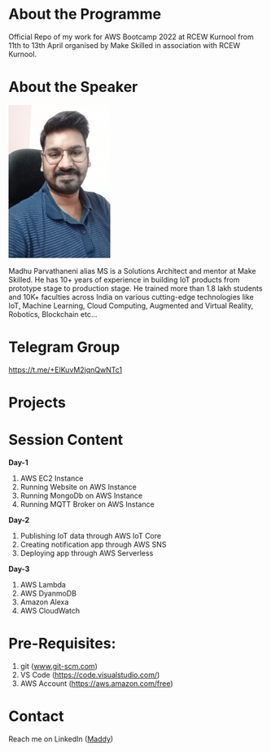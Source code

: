 # About the Programme

Official Repo of my work for AWS Bootcamp  2022 at RCEW Kurnool from 11th to 13th April organised by Make Skilled in association with RCEW Kurnool.

# About the Speaker

<img src="https://raw.githubusercontent.com/madblocksgit/ETAI-2021---VSSUT-11th-aug-iot-session/main/maddy.jpg" height="300" width="200" />

Madhu Parvathaneni alias MS is a Solutions Architect and mentor at Make Skilled. He has 10+ years of experience in building IoT products from prototype stage to production stage. He trained more than 1.8 lakh students and 10K+ faculties across India on various cutting-edge technologies like IoT, Machine Learning, Cloud Computing, Augmented and Virtual Reality, Robotics, Blockchain etc...

# Telegram Group
https://t.me/+ElKuvM2jqnQwNTc1

# Projects


# Session Content

<b>Day-1</b>
1. AWS EC2 Instance
2. Running Website on AWS Instance
3. Running MongoDb on AWS Instance
4. Running MQTT Broker on AWS Instance

<b>Day-2</b>
1. Publishing IoT data through AWS IoT Core
2. Creating notification app through AWS SNS
3. Deploying app through AWS Serverless 


<b>Day-3</b>
1. AWS Lambda 
2. AWS DyanmoDB
3. Amazon Alexa
4. AWS CloudWatch


# Pre-Requisites: 


1. git (www.git-scm.com)
2. VS Code (https://code.visualstudio.com/)
3. AWS Account (https://aws.amazon.com/free)

# Contact
Reach me on LinkedIn (<a href="https://www.linkedin.com/in/madhupiot/">Maddy</a>)
